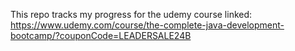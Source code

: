 This repo tracks my progress for the udemy course linked: https://www.udemy.com/course/the-complete-java-development-bootcamp/?couponCode=LEADERSALE24B
